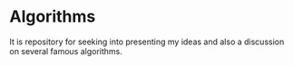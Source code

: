 # Algorithms
 It is repository for seeking into  presenting my ideas and also a discussion on several famous algorithms.
